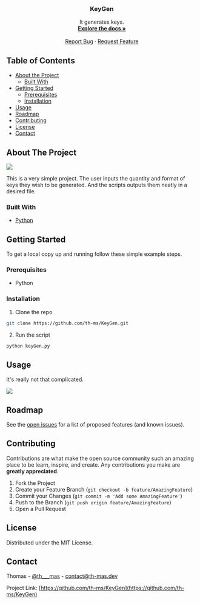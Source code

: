 <!-- PROJECT LOGO -->
<br />
<p align="center">

  <h3 align="center">KeyGen</h3>

  <p align="center">
    It generates keys.
    <br />
    <a href="https://github.com/th-ms/KeyGen/"><strong>Explore the docs »</strong></a>
    <br />
    <br />
    <a href="https://github.com/th-ms/KeyGen/">Report Bug</a>
    ·
    <a href="https://github.com/th-ms/KeyGen/">Request Feature</a>
  </p>
</p>



<!-- TABLE OF CONTENTS -->
## Table of Contents

* [About the Project](#about-the-project)
  * [Built With](#built-with)
* [Getting Started](#getting-started)
  * [Prerequisites](#prerequisites)
  * [Installation](#installation)
* [Usage](#usage)
* [Roadmap](#roadmap)
* [Contributing](#contributing)
* [License](#license)
* [Contact](#contact)



<!-- ABOUT THE PROJECT -->
## About The Project

<img src="https://media.discordapp.net/attachments/562041975797317643/740973236526907422/unknown.png">

This is a very simple project. The user inputs the quantity and format of keys they wish to be generated. And the scripts outputs them neatly in a desired file.

### Built With
* [Python](https://www.python.org)


<!-- GETTING STARTED -->
## Getting Started

To get a local copy up and running follow these simple example steps.

### Prerequisites

* Python

### Installation

1. Clone the repo
```sh
git clone https://github.com/th-ms/KeyGen.git
```
2. Run the script
```sh
python keyGen.py
```



<!-- USAGE EXAMPLES -->
## Usage

It's really not that complicated.

<img src="https://media.discordapp.net/attachments/562041975797317643/740973236526907422/unknown.png">


<!-- ROADMAP -->
## Roadmap

See the [open issues](https://github.com/th-ms/KeyGen/issues) for a list of proposed features (and known issues).



<!-- CONTRIBUTING -->
## Contributing

Contributions are what make the open source community such an amazing place to be learn, inspire, and create. Any contributions you make are **greatly appreciated**.

1. Fork the Project
2. Create your Feature Branch (`git checkout -b feature/AmazingFeature`)
3. Commit your Changes (`git commit -m 'Add some AmazingFeature'`)
4. Push to the Branch (`git push origin feature/AmazingFeature`)
5. Open a Pull Request



<!-- LICENSE -->
## License

Distributed under the MIT License.



<!-- CONTACT -->
## Contact

Thomas - [@th___mas](https://twitter.com/th___mas) - contact@th-mas.dev

Project Link: [https://github.com/th-ms/KeyGen](https://github.com/th-ms/KeyGen)
